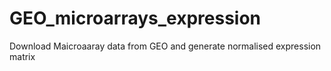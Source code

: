 # GEO_microarrays_expression
Download Maicroaaray data from GEO and generate normalised expression matrix 
